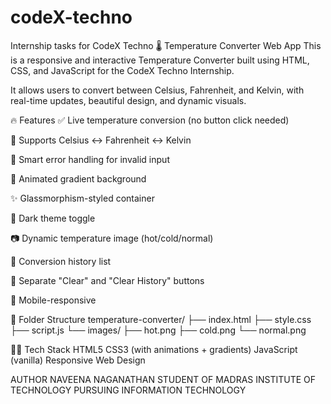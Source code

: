 # codeX-techno
Internship tasks for CodeX Techno
🌡️ Temperature Converter Web App
This is a responsive and interactive Temperature Converter built using HTML, CSS, and JavaScript for the CodeX Techno Internship.

It allows users to convert between Celsius, Fahrenheit, and Kelvin, with real-time updates, beautiful design, and dynamic visuals.

🔥 Features
✅ Live temperature conversion (no button click needed)

🎯 Supports Celsius ↔ Fahrenheit ↔ Kelvin

🧠 Smart error handling for invalid input

🌈 Animated gradient background

✨ Glassmorphism-styled container

🌙 Dark theme toggle

📷 Dynamic temperature image (hot/cold/normal)

🧾 Conversion history list

🧹 Separate "Clear" and "Clear History" buttons

📱 Mobile-responsive

📂 Folder Structure
temperature-converter/
├── index.html
├── style.css
├── script.js
└── images/
    ├── hot.png
    ├── cold.png
    └── normal.png

🧑‍💻 Tech Stack
  HTML5
  CSS3 (with animations + gradients)
  JavaScript (vanilla)
  Responsive Web Design

AUTHOR
  NAVEENA NAGANATHAN
  STUDENT OF MADRAS INSTITUTE OF TECHNOLOGY PURSUING INFORMATION TECHNOLOGY
